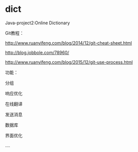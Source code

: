 # dict
Java-project2:Online Dictionary

Git教程：

http://www.ruanyifeng.com/blog/2014/12/git-cheat-sheet.html

http://blog.jobbole.com/78960/

http://www.ruanyifeng.com/blog/2015/12/git-use-process.html

功能：

分组

响应优化

在线翻译

发送消息

数据库

界面优化

....	
